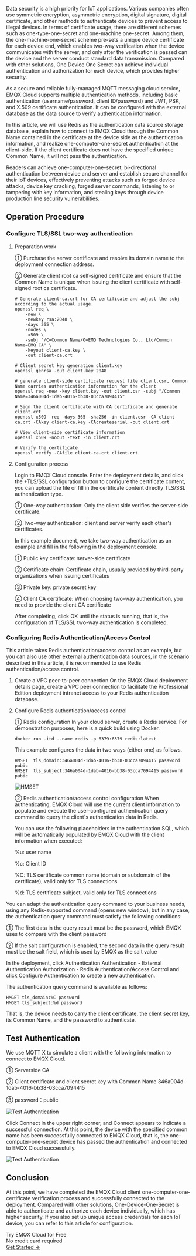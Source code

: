 Data security is a high priority for IoT applications. Various companies often use symmetric encryption, asymmetric encryption, digital signature, digital certificate, and other methods to authenticate devices to prevent access to illegal devices. In terms of certificate usage, there are different schemes such as one-type-one-secret and one-machine one-secret. Among them, the one-machine-one-secret scheme pre-sets a unique device certificate for each device end, which enables two-way verification when the device communicates with the server, and only after the verification is passed can the device and the server conduct standard data transmission. Compared with other solutions, One Device One Secret can achieve individual authentication and authorization for each device, which provides higher security.

As a secure and reliable fully-managed MQTT messaging cloud service, EMQX Cloud supports multiple authentication methods, including basic authentication (username/password, client ID/password) and JWT, PSK, and X.509 certificate authentication. It can be configured with the external database as the data source to verify authentication information.

In this article, we will use Redis as the authentication data source storage database, explain how to connect to EMQX Cloud through the Common Name contained in the certificate at the device side as the authentication information, and realize one-computer-one-secret authentication at the client-side. If the client certificate does not have the specified unique Common Name, it will not pass the authentication.

Readers can achieve one-computer-one-secret, bi-directional authentication between device and server and establish secure channel for their IoT devices, effectively preventing attacks such as forged device attacks, device key cracking, forged server commands, listening to or tampering with key information, and stealing keys through device production line security vulnerabilities.

## Operation Procedure

### Configure TLS/SSL two-way authentication

1. Preparation work

   ① Purchase the server certificate and resolve its domain name to the deployment connection address.

   ② Generate client root ca self-signed certificate and ensure that the Common Name is unique when issuing the client certificate with self-signed root ca certificate.

   ```
   # Generate client-ca.crt for CA certificate and adjust the subj according to the actual usage.
   openssl req \
       -new \
       -newkey rsa:2048 \
       -days 365 \
       -nodes \
       -x509 \
       -subj "/C=Common Name/O=EMQ Technologies Co., Ltd/Common Name=EMQ CA" \
       -keyout client-ca.key \
       -out client-ca.crt
       
   # Client secret key generation client.key
   openssl genrsa -out client.key 2048
   
   # generate client-side certificate request file client.csr, Common Name carries authentication information for the client
   openssl req -new -key client.key -out client.csr -subj "/Common Name=346a004d-1dab-4016-bb38-03cca7094415"
   
   # Sign the client certificate with CA certificate and generate client.crt
   openssl x509 -req -days 365 -sha256 -in client.csr -CA client-ca.crt -CAkey client-ca.key -CAcreateserial -out client.crt
   
   # View client-side certificate information
   openssl x509 -noout -text -in client.crt
   
   # Verify the certificate
   openssl verify -CAfile client-ca.crt client.crt
   ```

2. Configuration process

   Login to EMQX Cloud console. Enter the deployment details, and click the +TLS/SSL configuration button to configure the certificate content, you can upload the file or fill in the certificate content directly TLS/SSL authentication type.

   ① One-way authentication: Only the client side verifies the server-side certificate.

   ② Two-way authentication: client and server verify each other's certificates.

   In this example document, we take two-way authentication as an example and fill in the following in the deployment console.

   ① Public key certificate: server-side certificate

   ② Certificate chain: Certificate chain, usually provided by third-party organizations when issuing certificates

   ③ Private key: private secret key

   ④ Client CA certificate: When choosing two-way authentication, you need to provide the client CA certificate

   After completing, click OK until the status is running, that is, the configuration of TLS/SSL two-way authentication is completed.

### Configuring Redis Authentication/Access Control

This article takes Redis authentication/access control as an example, but you can also use other external authentication data sources, in the scenario described in this article, it is recommended to use Redis authentication/access control.

1. Create a VPC peer-to-peer connection
   On the EMQX Cloud deployment details page, create a VPC peer connection to facilitate the Professional Edition deployment intranet access to your Redis authentication database.

2. Configure Redis authentication/access control

   ① Redis configuration
   In your cloud server, create a Redis service. For demonstration purposes, here is a quick build using Docker.

   ```
   docker run -itd --name redis -p 6379:6379 redis:latest
   ```

   This example configures the data in two ways (either one) as follows.

   ```
   HMSET  tls_domain:346a004d-1dab-4016-bb38-03cca7094415 password pubic
   HMSET  tls_subject:346a004d-1dab-4016-bb38-03cca7094415 password pubic
   ```

   ![HMSET](https://assets.emqx.com/images/28f4159998836b815c40c87d99224f7a.png)

   ② Redis authentication/access control configuration
   When authenticating, EMQX Cloud will use the current client information to populate and execute the user-configured authentication query command to query the client's authentication data in Redis.

   You can use the following placeholders in the authentication SQL, which will be automatically populated by EMQX Cloud with the client information when executed: 

   %u: user name

   %c: Client ID

   %C: TLS certificate common name (domain or subdomain of the certificate), valid only for TLS connections

   %d: TLS certificate subject, valid only for TLS connections

You can adapt the authentication query command to your business needs, using any Redis-supported command (opens new window), but in any case, the authentication query command must satisfy the following conditions:

① The first data in the query result must be the password, which EMQX uses to compare with the client password

② If the salt configuration is enabled, the second data in the query result must be the salt field, which is used by EMQX as the salt value

In the deployment, click Authentication Authentication - External Authentication Authorization - Redis Authentication/Access Control and click Configure Authentication to create a new authentication.

The authentication query command is available as follows:

```
HMGET tls_domain:%C password 
HMGET tls_subject:%d password
```

That is, the device needs to carry the client certificate, the client secret key, its Common Name, and the password to authenticate.

## Test Authentication

We use MQTT X to simulate a client with the following information to connect to EMQX Cloud.

① Serverside CA

② Client certificate and client secret key with Common Name 346a004d-1dab-4016-bb38-03cca7094415

③ password：public

![Test Authentication](https://assets.emqx.com/images/552d830dd230b16880c0ea69c1bb1604.png)

Click Connect in the upper right corner, and Connect appears to indicate a successful connection. At this point, the device with the specified common name has been successfully connected to EMQX Cloud, that is, the one-computer-one-secret device has passed the authentication and connected to EMQX Cloud successfully.

![Test Authentication](https://assets.emqx.com/images/1a911d62bbeca518ec1762dca4fe6644.png)

## Conclusion

At this point, we have completed the EMQX Cloud client one-computer-one-certificate verification process and successfully connected to the deployment. Compared with other solutions, One-Device-One-Secret is able to authenticate and authorize each device individually, which has higher security. If you also set up unique access credentials for each IoT device, you can refer to this article for configuration.

<section class="promotion">
    <div>
        Try EMQX Cloud for Free
        <div class="is-size-14 is-text-normal has-text-weight-normal">No credit card required</div>
    </div>
    <a href="https://www.emqx.com/en/signup?continue=https://cloud-intl.emqx.com/console/deployments/0?oper=new" class="button is-gradient px-5">Get Started →</a>
</section>
